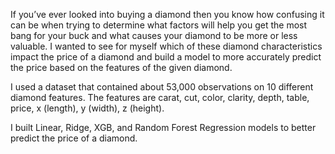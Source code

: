 
 If you’ve ever looked into buying a diamond then you know how confusing it can be when trying to determine what factors will help you get the most bang for your buck and what causes your diamond to be more or less valuable. I wanted to see for myself which of these diamond characteristics impact the price of a diamond and build a model to more accurately predict the price based on the features of the given diamond.

 I used a dataset that contained about 53,000 observations on 10 different diamond features. The features are carat, cut, color, clarity, depth, table, price, x (length), y (width), z (height).
 
 I built Linear, Ridge, XGB, and Random Forest Regression models to better predict the price of a diamond.
